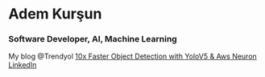 # Adem Kurşun
### Software Developer, AI, Machine Learning

My blog @Trendyol [10x Faster Object Detection with YoloV5 & Aws Neuron](https://medium.com/trendyol-tech/10x-faster-object-detection-with-yolov5-aws-neuron-9ddb8620dbc3) <br>
[LinkedIn](https://www.linkedin.com/in/mehmetademkursun/)
